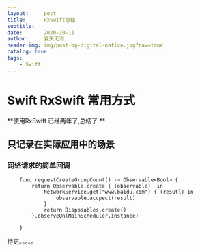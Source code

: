 ```yaml
---
layout:     post
title:      RxSwift总结 
subtitle:   
date:       2020-10-11
author:     夏天无泪
header-img: img/post-bg-digital-native.jpg?raw=true
catalog: true
tags:
    - Swift
---
```



# Swift RxSwift 常用方式

**使用RxSwift  已经两年了,总结了  **

## 只记录在实际应用中的场景

### 网络请求的简单回调

```
    func requestCreateGroupCount() -> Observable<Bool> {
        return Observable.create { (observable)  in
            NetworkService.get("www.baidu.com") { (resutl) in
                observable.accpect(result)
            }
            return Disposables.create()
        }.observeOn(MainScheduler.instance)

    }
```

待更。。。。。


